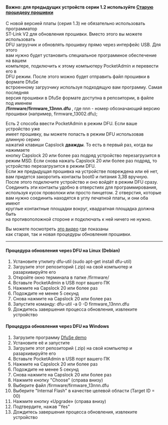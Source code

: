 #### Важно: для предыдущих устройств серии 1.2 используйте [Старую процедеру прошивки](https://github.com/krakrukra/12004-pocketadmin-wiki)  
  
С новой версией платы (серия 1.3) не обязательно использовать программатор  
ST-Link V2 для обновления прошивки. Вместо этого вы можете использовать  
DFU загрузчик и обновлять прошивку прямо через интерфейс USB. Для этого  
вам нужно будет установить специальное программное обеспечение на вашем  
компьтере, подключить к этому компьютеру PocketAdmin и перевести его в  
DFU режим. После этого можно будет отправить файл прошивки в формате DfuSe  
встроенному загрузчику используя подходящую вам программу. Самая последняя  
версия прошивки в DfuSe формате доступна в репозитории, в файле под именем  
**/firmware/firmware_13nnn.dfu** , где nnn - номер обозначающий версию  
прошивки (например, firmware_13002.dfu);  
  
Есть 2 способа ввести PocketAdmin в режим DFU. Если ваше устройство уже  
имеет прошивку, вы можете попасть в режим DFU использовав длинную серию  
нажатий клавиши Capslock **дважды**. То есть в первый раз, когда вы нажимаете  
кнопку Capslock 20 или более раз подряд устройство перезагрузится в  
режим MSD. Если снова нажать Capslock 20 или более раз подряд, то  
устройство перезагрузится в режим DFU.  
Если же предыдущая прошивка на устройстве повреждена или её нет,  
вам придется закоротить контакты boot0 и питания 3,3В вручную.  
После этого подключите устройство и оно войдёт в режим DFU сразу.  
Соединить эти контакты удобно в отверстиях для программирования,  
используя кусок проволоки или просто пинцетом. 2 отверстия, которые  
вам нужно соединить находятся в углу печатной платы, и они оба имеют  
круглые контактные площадки вокруг, квадратная площадка должна быть  
на противоположной стороне и подключать к ней ничего не нужно.  
  
Вы можете посмотреть [это видео](https://www.youtube.com/watch?v=t0oajBFZcZY) где показаны  
как старая, так и новая процедуры обновления прошивки.  
  
---
  
#### Процедура обновления через DFU на Linux (Debian)  
  
1. Установите утилиту dfu-util (sudo apt-get install dfu-util)  
2. Загрузите этот репозиторий (.zip) на свой компьютер и разархивируйте его  
3. Откройте окно терминала в папке /firmware/  
4. Вставьте PocketAdmin в USB порт вашего ПК  
5. Нажмите на Capslock 20 или более раз  
6. Подождите не менее 5 секунд  
7. Снова нажмите на Capslock 20 или более раз  
8. Запустите команду: dfu-util -a 0 -D firmware_13nnn.dfu  
9. Дождитесь завершения процесса обновления, извлеките устройство  
  
#### Процедура обновления через DFU на Windows  
  
1. Загрузите программу [DfuSe demo](https://www.st.com/en/development-tools/stsw-stm32080.html)  
2. Установите её и запустите  
3. Загрузите этот репозиторий (.zip) на свой компьютер и разархивируйте его  
4. Вставьте PocketAdmin в USB порт вашего ПК  
5. Нажмите на Capslock 20 или более раз  
6. Подождите не менее 5 секунд  
7. Снова нажмите на Capslock 20 или более раз  
8. Нажмите кнопку "Choose" (справа внизу)  
9. Выберите файл /firmware/firmware_13nnn.dfu  
10. Выберите "Internal Flash" в качестве целевой области (Target ID = 00)  
11. Нажмите кнопку «Upgrade» (справа внизу)  
12. Подтвердите, нажав "Yes"  
13. Дождитесь завершения процесса обновления, извлеките устройство  
  
